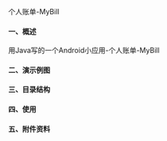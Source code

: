 个人账单-MyBill

#### 一、概述

用Java写的一个Android小应用-个人账单-MyBill

#### 二、演示例图

#### 三、目录结构

#### 四、使用

#### 五、附件资料

































































